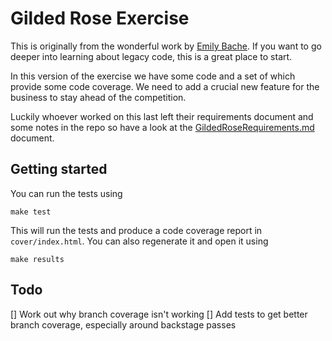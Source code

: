 # Gilded Rose Exercise

This is originally from the wonderful work by [Emily Bache](https://github.com/emilybache/GildedRose-Refactoring-Kata). If you want to go deeper into learning about legacy code, this is a great place to start.

In this version of the exercise we have some code and a set of which provide some code coverage. We need to add a crucial new feature for the business to stay ahead of the competition.

Luckily whoever worked on this last left their requirements document and some notes in the repo so have a look at the [GildedRoseRequirements.md](GildedRoseRequirements.md) document.

## Getting started

You can run the tests using
```
make test
```

This will run the tests and produce a code coverage report in `cover/index.html`. You can also regenerate it and open it using
```
make results
```

## Todo
[] Work out why branch coverage isn't working
[] Add tests to get better branch coverage, especially around backstage passes 